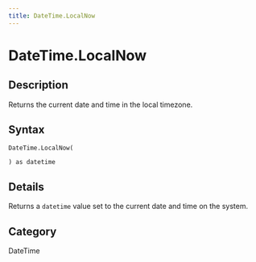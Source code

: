 ```yaml
---
title: DateTime.LocalNow
---
```


# DateTime.LocalNow


## Description

Returns the current date and time in the local timezone.


## Syntax

```powerquery
DateTime.LocalNow(

) as datetime
```


## Details

Returns a <code>datetime</code> value set to the current date and time on the system.



## Category
DateTime
